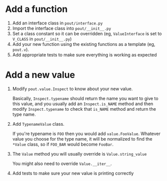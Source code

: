 # Add a function

1. Add an interface class in `pout/interface.py`
2. Import the interface class into `pout/__init__.py`
3. Set a class constant so it can be overridden (eg, `ValueInterface` is set to `V_CLASS` in `pout/__init__.py`)
4. Add your new function using the existing functions as a template (eg, `pout.v`).
5. Add appropriate tests to make sure everything is working as expected


# Add a new value

1. Modify `pout.value.Inspect` to know about your new value.

    Basically, `Inspect.typename` should return the name you want to give to this value, and you usually add an `Inspect.is_NAME` method and then modify `Inspect.typename` to check that `is_NAME` method and return the type name.

2. Add `TypenameValue` class.

    If you're typename is `FOO` then you would add `value.FooValue`. Whatever value you choose for the type name, it will be normalized to find the `*Value` class, so if `FOO_BAR` would become `FooBar`.

3. The `Value` method you will usually override is `Value.string_value`

    You might also need to override `Value.__iter__`.

4. Add tests to make sure your new value is printing correctly
